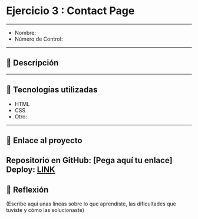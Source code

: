 # Ejercicio 3 : Contact Page

---

- Nombre: 
- Número de Control:

---

## 📌 Descripción



---

## 🚀 Tecnologías utilizadas
- HTML  
- CSS  
- Otro: 

---

## 🔗 Enlace al proyecto
Repositorio en GitHub: [Pega aquí tu enlace]  
Deploy: [LINK](http://yomidev.github.io/newsletter/)
---

## 📝 Reflexión
(Escribe aquí unas líneas sobre lo que aprendiste, las dificultades que tuviste y cómo las solucionaste)
